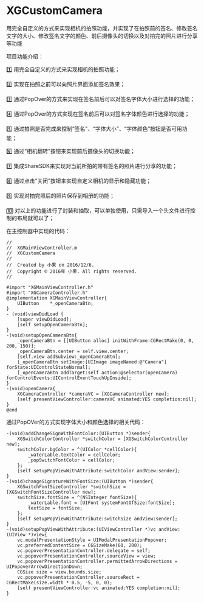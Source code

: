 # XGCustomCamera
用完全自定义的方式来实现相机的拍照功能，并实现了在拍照前的签名、修改签名文字的大小、修改签名文字的颜色、前后摄像头的切换以及对拍完的照片进行分享等功能

项目功能介绍：

1️⃣ 用完全自定义的方式来实现相机的拍照功能；

2️⃣ 实现在拍照之前可以向照片界面添加签名效果；

3️⃣ 通过PopOver的方式来实现在签名前后可以对签名字体大小进行选择的功能；

4️⃣ 通过PopOver的方式实现在签名前后可以对签名字体颜色进行选择的功能；

5️⃣ 通过拍照是否完成来控制“签名"、“字体大小”、“字体颜色”按钮是否可用功能；

6️⃣ 通过“相机翻转”按钮来实现前后摄像头的切换功能；

7️⃣ 集成ShareSDK来实现对当前所拍的带有签名的照片进行分享的功能；

8️⃣ 通过点击“关闭”按钮来实现自定义相机的显示和隐藏功能；

9️⃣ 实现对拍完照后的照片保存到相册的功能；

🔟 对以上的功能进行了封装和抽取，可以单独使用，只需导入一个头文件进行控制的布局就可以了；

在主控制器中实现的代码：
```
//
//  XGMainViewController.m
//  XGCustomCamera
//
//  Created by 小果 on 2016/12/6.
//  Copyright © 2016年 小果. All rights reserved.
//

#import "XGMainViewController.h"
#import "XGCameraController.h"
@implementation XGMainViewController{
    UIButton    *_openCameraBtn;
}
- (void)viewDidLoad {
    [super viewDidLoad]; 
    [self setupOpenCameraBtn];
}
-(void)setupOpenCameraBtn{
    _openCameraBtn = [[UIButton alloc] initWithFrame:CGRectMake(0, 0, 200, 150)];
    _openCameraBtn.center = self.view.center;
    [self.view addSubview:_openCameraBtn];
    [_openCameraBtn setImage:[UIImage imageNamed:@"Camera"] forState:UIControlStateNormal];
    [_openCameraBtn addTarget:self action:@selector(openCamera) forControlEvents:UIControlEventTouchUpInside]; 
}
-(void)openCamera{
    XGCameraController *cameraVC = [XGCameraController new];
    [self presentViewController:cameraVC animated:YES completion:nil];
}
@end
```
通过PopOVer的方式实现字体大小和颜色选择的相关代码：
```
-(void)addChangeSignWithFontColor:(UIButton *)sender{
    XGSwitchColorController *switchColor = [XGSwitchColorController new];
    switchColor.bgColor = ^(UIColor *cellColor){
        _waterLable.textColor = cellColor;
        _popSwitchFontColor = cellColor;
    };
    [self setupPopViewWithAttribute:switchColor andView:sender];
}
-(void)changeSignatureWithFontSize:(UIButton *)sender{
    XGSwitchFontSizeController *switchSize = [XGSwitchFontSizeController new];
    switchSize.fontSize = ^(NSInteger fontSize){
        _waterLable.font = [UIFont systemFontOfSize:fontSize];
        textSize = fontSize;
    };
    [self setupPopViewWithAttribute:switchSize andView:sender];
}
-(void)setupPopViewWithAttribute:(UIViewController *)vc andView:(UIView *)view{
    vc.modalPresentationStyle = UIModalPresentationPopover;
    vc.preferredContentSize = CGSizeMake(60, 200);
    vc.popoverPresentationController.delegate = self;
    vc.popoverPresentationController.sourceView = view;
    vc.popoverPresentationController.permittedArrowDirections = UIPopoverArrowDirectionDown;
    CGSize size = view.bounds.size;
    vc.popoverPresentationController.sourceRect = CGRectMake(size.width * 0.5, -5, 0, 0);
    [self presentViewController:vc animated:YES completion:nil];
}
```
